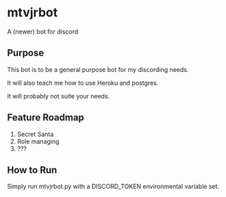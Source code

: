 # mtvjrbot
A (newer) bot for discord

## Purpose
This bot is to be a general purpose bot for my discording needs.

It will also teach me how to use Heroku and postgres.

It will probably not suite your needs.

## Feature Roadmap

1. Secret Santa
2. Role managing
3. ???

## How to Run
Simply run mtvjrbot.py with a DISCORD_TOKEN environmental variable set.
